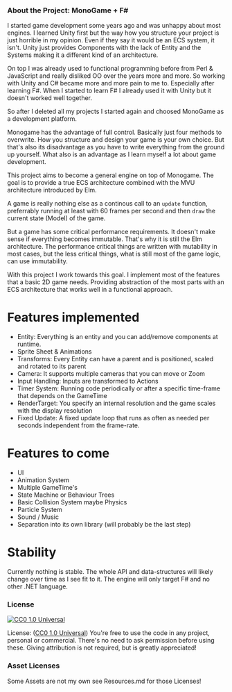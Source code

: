 ### About the Project: MonoGame + F#

I started game development some years ago and was unhappy about most engines.
I learned Unity first but the way how you structure your project is just horrible
in my opinion. Even if they say it would be an ECS system, it isn't. Unity
just provides Components with the lack of Entity and the Systems making
it a different kind of an architecture.

On top I was already used to functional programming before from Perl & JavaScript
and really disliked OO over the years more and more. So working with Unity
and C# became more and more pain to me to. Especially after learning F#. When I
started to learn F# I already used it with Unity but it doesn't worked well together.

So after I deleted all my projects I started again and choosed MonoGame as
a development platform.

Monogame has the advantage of full control. Basically just four methods to
overwrite. How you structure and design your game is your own choice. But
that's also its disadvantage as you have to write everything from the ground up
yourself. What also is an advantage as I learn myself a lot about game
development.

This project aims to become a general engine on top of Monogame. The goal is to
provide a true ECS architecture combined with the MVU architecture introduced
by Elm.

A game is really nothing else as a continous call to an `update` function,
preferrably running at least with 60 frames per second and then `draw` the
current state (Model) of the game.

But a game has some critical performance requirements. It doesn't make
sense if everything becomes immutable. That's why it is still the Elm architecture.
The performance critical things are written with mutability in most cases, but
the less critical things, what is still most of the game logic, can use immutability.

With this project I work towards this goal. I implement most of the features
that a basic 2D game needs. Providing abstraction of the most parts with an ECS
architecture that works well in a functional approach.

# Features implemented

* Entity: Everything is an entity and you can add/remove components at runtime.
* Sprite Sheet & Animations
* Transforms: Every Entity can have a parent and is positioned, scaled and rotated to its parent
* Camera: It supports multiple cameras that you can move or Zoom
* Input Handling: Inputs are transformed to Actions
* Timer System: Running code periodically or after a specific time-frame that depends on the GameTime
* RenderTarget: You specify an internal resolution and the game scales with the display resolution
* Fixed Update: A fixed update loop that runs as often as needed per seconds independent from the frame-rate.

# Features to come

* UI
* Animation System
* Multiple GameTime's
* State Machine or Behaviour Trees
* Basic Collision System maybe Physics
* Particle System
* Sound / Music
* Separation into its own library (will probably be the last step)

# Stability

Currently nothing is stable. The whole API and data-structures will likely change
over time as I see fit to it. The engine will only target F# and no other .NET language.

### License

[![CC0 1.0 Universal](https://licensebuttons.net/p/zero/1.0/88x31.png)](http://creativecommons.org/publicdomain/zero/1.0/)

License: ([CC0 1.0 Universal](http://creativecommons.org/publicdomain/zero/1.0/)) You're free to use the code in any project, personal or commercial. There's no need to ask permission before using these. Giving attribution is not required, but is greatly appreciated!

### Asset Licenses

Some Assets are not my own see Resources.md for those Licenses!